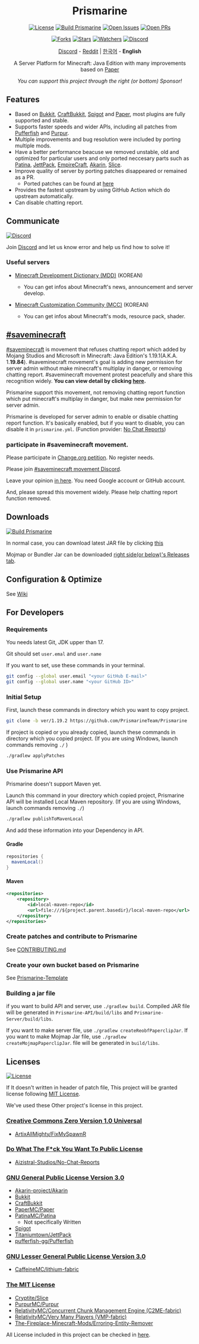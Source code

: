 <div align="center">

Prismarine
=
[![License](https://img.shields.io/github/license/PurpurMC/Purpur)](LICENSE.md)
[![Build Prismarine](https://img.shields.io/github/workflow/status/PrismarineTeam/Prismarine/Build%20Prismarine)](https://github.com/PrismarineTeam/Prismarine/actions/workflows/build.yml)
[![Open Issues](https://img.shields.io/github/issues-raw/PrismarineTeam/Prismarine?label=issues)](https://github.com/PrismarineTeam/Prismarine/issues)
[![Open PRs](https://img.shields.io/github/issues-pr-raw/PrismarineTeam/Prismarine?label=pull%20requests)](https://github.com/PrismarineTeam/Prismarine/pulls)

[![Forks](https://img.shields.io/github/forks/PrismarineTeam/Prismarine)](https://github.com/PrismarineTeam/Prismarine/network/members)
[![Stars](https://img.shields.io/github/stars/PrismarineTeam/Prismarine)](https://github.com/PrismarineTeam/Prismarine/stargazers)
[![Watchers](https://img.shields.io/github/watchers/PrismarineTeam/Prismarine)](https://github.com/PrismarineTeam/Prismarine/watchers)
[![Discord](https://img.shields.io/discord/781822976773455882?color=%235865F2&label=Discord&logo=discord)](https://discord.gg/CQGVqeXQQC)

[Discord](https://discord.gg/CQGVqeXQQC) - [Reddit](https://reddit.com/r/Prismarine) | [한국어](src/README/KOR.md) - **English**

A Server Platform for Minecraft: Java Edition with many improvements based on [Paper](https://github.com/PaperMC/Paper)

*You can support this project through the right (or bottom) Sponsor!*

</div>

## Features
- Based on [Bukkit](https://hub.spigotmc.org/stash/projects/SPIGOT/repos/bukkit/browse), [CraftBukkit](https://hub.spigotmc.org/stash/projects/SPIGOT/repos/craftbukkit/browse), [Spigot](https://hub.spigotmc.org/stash/projects/SPIGOT/repos/spigot/browse) and [Paper](https://github.com/PaperMC/Paper), most plugins are fully supported and stable.
- Supports faster speeds and wider APIs, including all patches from [Pufferfish](https://github.com/pufferfish-gg/Pufferfish) and [Purpur](https://github.com/PurpurMC/Purpur).
- Multiple improvements and bug resolution were included by porting multiple mods.
- Have a better performance beacuse we removed unstable, old and optimized for particular users and only ported neccesary parts such as [Patina](https://github.com/PatinaMC/Patina), [JettPack](https://gitlab.com/Titaniumtown/JettPack), [EmpireCraft](https://github.com/starlis/EmpireCraft), [Akarin](https://github.com/Akarin-project/Akarin), [Slice](https://github.com/Cryptite/Slice).
- Improve quality of server by porting patches disappeared or remained as a PR.
   - Ported patches can be found at [here](src/PORTED_PATCHES/ENG.md) 
- Provides the fastest upstream by using GitHub Action which do upstream automatically.
- Can disable chatting report.

## Communicate
[![Discord](https://img.shields.io/discord/781822976773455882?color=%235865F2&label=Discord&logo=discord)](https://discord.gg/CQGVqeXQQC)

Join [Discord](https://discord.gg/CQGVqeXQQC) and let us know error and help us find how to solve it!

### Useful servers
- [Minecraft Development Dictionary (MDD)](https://discord.gg/AZwXTA9Pgx) (KOREAN)
   - You can get infos about Minecraft's news, announcement and server develop.

- [Minecraft Customization Community (MCC)](https://discord.gg/nnkecH6n24) (KOREAN)
   - You can get infos about Minecraft's mods, resource pack, shader.

## [#saveminecraft](https://saveminecraft.org/)
[#saveminecraft](https://saveminecraft.org/) is movement that refuses chatting report which added by Mojang Studios and Microsoft in Minecraft: Java Edition's 1.19.1(A.K.A. 1.**19.84**). #saveminecraft movement's goal is adding new permission for server admin without make minecraft's multiplay in danger, or removing chatting report. #saveminecraft movement protest peacefully and share this recognition widely. **You can view detail by clicking [here](src/SAVEMINECRAFT/ENG.md).**

Prismarine support this movement, not removing chatting report function which put minecraft's multiplay in danger, but make new permission for server admin.

Prismarine is developed for server admin to enable or disable chatting report function.
It's basically enabled, but if you want to disable, you can disable it in `prismarine.yml`. (Function provider: [No Chat Reports](https://modrinth.com/mod/no-chat-reports))

### participate in #saveminecraft movement. 
Please participate in [Change.org petition](https://chng.it/4MQX8YybMf). No register needs.

Please join [#saveminecraft movement Discord](https://discord.gg/saveminecraft).

Leave your opinion [in here](https://saveminecraft.org/opinions). You need Google account or GitHub account.

And, please spread this movement widely. Please help chatting report function removed.

## Downloads
[![Build Prismarine](https://img.shields.io/github/workflow/status/PrismarineTeam/Prismarine/Build%20Prismarine)](https://github.com/PrismarineTeam/Prismarine/releases/tag/latest)

In normal case, you can download latest JAR file by clicking [this](https://github.com/PrismarineTeam/Prismarine/releases/download/latest/Prismarine-paperclip-1.19.2-R0.1-SNAPSHOT-reobf.jar)

Mojmap or Bundler Jar can be downloaded [right side(or below)'s Releases tab](https://github.com/PrismarineTeam/Prismarine/releases/tag/latest).

## Configuration & Optimize
See [Wiki](https://github.com/PrismarineTeam/Prismarine/wiki)

## For Developers
### Requirements
You needs latest Git, JDK upper than 17.

Git should set `user.emal` and `user.name`

If you want to set, use these commands in your terminal.
```bash
git config --global user.email "<your GitHub E-mail>"
git config --global user.name "<your GitHub ID>"
```

### Initial Setup
First, launch these commands in directory which you want to copy project.
```bash
git clone -b ver/1.19.2 https://github.com/PrismarineTeam/Prismarine
```
If project is copied or you already copied, launch these commands in directory which you copied project. (If you are using Windows, launch commands removing `./` )
```bash
./gradlew applyPatches
```

### Use Prismarine API
Prismarine doesn't support Maven yet.

Launch this command in your directory which copied project, Prismarine API will be installed Local Maven repository. (If you are using Windows, launch commands removing `./`)
```bash
./gradlew publishToMavenLocal
```
And add these information into your Dependency in API.

#### Gradle
```gradle
repositories {
  mavenLocal()
}
```

#### Maven
```xml
<repositories>
    <repository>
        <id>local-maven-repo</id>
        <url>file:///${project.parent.basedir}/local-maven-repo</url>
    </repository>
</repositories>
```

### Create patches and contribute to Prismarine
See [CONTRIBUTING.md](CONTRIBUTING.md)

### Create your own bucket based on Prismarine
See [Prismarine-Template](https://github.com/PrismarineTeam/Prismarine-Template)

### Building a jar file
if you want to build API and server, use `./gradlew build`. Compiled JAR file will be generated in `Prismarine-API/build/libs` and `Prismarine-Server/build/libs`.

If you want to make server file, use `./gradlew createReobfPaperclipJar`. If you want to make Mojmap Jar file, use `./gradlew createMojmapPaperclipJar`. file will be generated in `build/libs`.

## Licenses
[![License](https://img.shields.io/github/license/PurpurMC/Purpur)](LICENSE.md)

If It doesn't written in header of patch file, This project will be granted license following [MIT License](src/LICENSES/ENG/MIT.md).

We've used these Other project's license in this project.

### [Creative Commons Zero Version 1.0 Universal](src/LICENSES/ENG/CC0_v1.0.md)
- [ArtixAllMighty/FixMySpawnR](https://github.com/ArtixAllMighty/FixMySpawnR)

### [Do What The F\*ck You Want To Public License](src/LICENSES/ENG/WTFPL.md)
- [Aizistral-Studios/No-Chat-Reports](https://github.com/Aizistral-Studios/No-Chat-Reports)

### [GNU General Public License Version 3.0](src/LICENSES/ENG/GNU_GPL_v3.0.md)
- [Akarin-project/Akarin](https://github.com/Akarin-project/Akarin)
- [Bukkit](https://hub.spigotmc.org/stash/projects/SPIGOT/repos/bukkit/browse)
- [CraftBukkit](https://hub.spigotmc.org/stash/projects/SPIGOT/repos/craftbukkit/browse)
- [PaperMC/Paper](https://github.com/PaperMC/Paper)
- [PatinaMC/Patina](https://github.com/PatinaMC/Patina)
   - Not specifically Written
- [Spigot](https://hub.spigotmc.org/stash/projects/SPIGOT/repos/spigot/browse)
- [Titaniumtown/JettPack](https://gitlab.com/Titaniumtown/JettPack)
- [pufferfish-gg/Pufferfish](https://github.com/pufferfish-gg/Pufferfish)

### [GNU Lesser General Public License Version 3.0](src/LICENSES/ENG/GNU_LGPL_v3.0.md)
- [CaffeineMC/lithium-fabric](https://github.com/CaffeineMC/lithium-fabric)

### [The MIT License](src/LICENSES/ENG/MIT.md)
- [Cryptite/Slice](https://github.com/Cryptite/Slice)
- [PurpurMC/Purpur](https://github.com/PurpurMC/Purpur)
- [RelativityMC/Concurrent Chunk Management Engine (C2ME-fabric)](https://github.com/RelativityMC/C2ME-fabric)
- [RelativityMC/Very Many Players (VMP-fabric)](https://github.com/RelativityMC/VMP-fabric)
- [The-Fireplace-Minecraft-Mods/Erroring-Entity-Remover](https://github.com/The-Fireplace-Minecraft-Mods/Erroring-Entity-Remover)

All License included in this project can be checked in [here](src/LICENSES/ENG/README.md).
